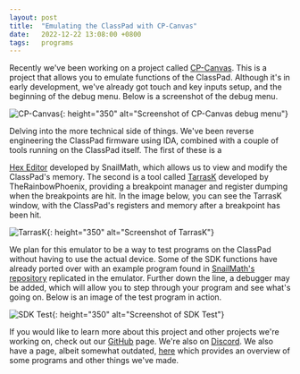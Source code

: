 ```yaml
---
layout: post
title:  "Emulating the ClassPad with CP-Canvas"
date:   2022-12-22 13:08:00 +0800
tags:   programs
---
```

Recently we've been working on a project called [CP-Canvas](https://classpaddev.github.io/CP-Canvas/). This is a project that allows you to emulate functions of the ClassPad. Although it's in early development, we've already got touch and key inputs setup, and the beginning of the debug menu. Below is a screenshot of the debug menu. 

![CP-Canvas](/blog/assets/2022-12-22-CP-Canvas.png){: height="350" alt="Screenshot of CP-Canvas debug menu"}

Delving into the more technical side of things. We've been reverse engineering the ClassPad firmware using IDA, combined with a couple of tools running on the ClassPad itself. The first of these is a  
<!-- https://github.com/SnailMath/CPhexEditor -->
[Hex Editor](https://github.com/SnailMath/CPhexEditor) developed by SnailMath, which allows us to view and modify the ClassPad's memory. The second is a tool called [TarrasK](https://github.com/TheRainbowPhoenix/TarrasK) developed by TheRainbowPhoenix, providing a breakpoint manager and register dumping when the breakpoints are hit. In the image below, you can see the TarrasK window, with the ClassPad's registers and memory after a breakpoint has been hit. 

![TarrasK](/blog/assets/2022-11-19-TarrasK.jpg){: height="350" alt="Screenshot of TarrasK"}

We plan for this emulator to be a way to test programs on the ClassPad without having to use the actual device. Some of the SDK functions have already ported over with an example program found in [SnailMath's repository](https://github.com/SnailMath/CPappTemplate/blob/main/main.cpp) replicated in the emulator. Further down the line, a debugger may be added, which will allow you to step through your program and see what's going on. Below is an image of the test program in action.

![SDK Test](/blog/assets/2022-12-22-SDKTest.png){: height="350" alt="Screenshot of SDK Test"}

If you would like to learn more about this project and other projects we're working on, check out our [GitHub](https://github.com/ClasspadDev) page. We're also on [Discord](https://discord.gg/cUhTBDQZt4). We also have a page, albeit somewhat outdated, [here](https://classpaddev.github.io/) which provides an overview of some programs and other things we've made.